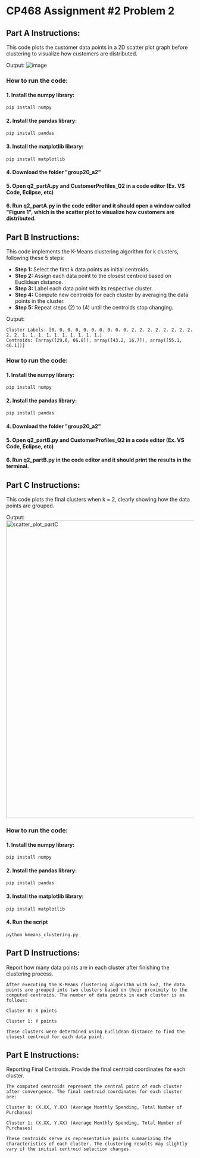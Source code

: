 # CP468 Assignment #2 Problem 2

## Part A Instructions:

This code plots the customer data points in a 2D scatter plot graph before clustering to visualize how customers are distributed.

Output:
![image](https://github.com/user-attachments/assets/19469f6d-38f1-4345-aeb9-1eb88cd208c6)

### How to run the code:
#### 1. Install the numpy library:
```plaintext
pip install numpy
```
#### 2. Install the pandas library:
```plaintext
pip install pandas
```
#### 3. Install the matplotlib library:
```plaintext
pip install matplotlib
```

#### 4. Download the folder **"group20_a2"**

#### 5. Open **q2_partA.py** and **CustomerProfiles_Q2** in a code editor (Ex. VS Code, Eclipse, etc)

#### 6. Run **q2_partA.py** in the code editor and it should open a window called "Figure 1", which is the scatter plot to visualize how customers are distributed.


## Part B Instructions:
This code implements the K-Means clustering algorithm for k clusters, following these 5 steps:
- **Step 1:** Select the first k data points as initial centroids.
- **Step 2:** Assign each data point to the closest centroid based on Euclidean
distance.
- **Step 3:** Label each data point with its respective cluster.
- **Step 4:** Compute new centroids for each cluster by averaging the data
points in the cluster.
- **Step 5:** Repeat steps (2) to (4) until the centroids stop changing.

Output:

```plaintext
Cluster Labels: [0. 0. 0. 0. 0. 0. 0. 0. 0. 0. 2. 2. 2. 2. 2. 2. 2. 2. 2. 2. 1. 1. 1. 1. 1. 1. 1. 1. 1. 1.]
Centroids: [array([29.6, 66.8]), array([43.2, 16.7]), array([55.1, 46.1])]
```

### How to run the code:
#### 1. Install the numpy library:
```plaintext
pip install numpy
```
#### 2. Install the pandas library:
```plaintext
pip install pandas
```

#### 4. Download the folder **"group20_a2"**

#### 5. Open **q2_partB.py** and **CustomerProfiles_Q2** in a code editor (Ex. VS Code, Eclipse, etc)

#### 6. Run **q2_partB.py** in the code editor and it should print the results in the terminal.


## Part C Instructions:

This code plots the final clusters when k = 2, clearly showing how the data points are
grouped.

Output:
<img width="799" alt="scatter_plot_partC" src="https://github.com/user-attachments/assets/1002bf10-6933-4832-ba8a-8f495ffff26a" />

### How to run the code:

#### 1. Install the numpy library:
```plaintext
pip install numpy
```
#### 2. Install the pandas library:
```plaintext
pip install pandas
```
#### 3. Install the matplotlib library:
```plaintext
pip install matplotlib
```

#### 4. Run the script
```plaintext
python kmeans_clustering.py
```


## Part D Instructions:

Report how many data points are in each cluster after finishing the clustering
process.

```plaintext
After executing the K-Means clustering algorithm with k=2, the data points are grouped into two clusters based on their proximity to the computed centroids. The number of data points in each cluster is as follows:

Cluster 0: X points

Cluster 1: Y points

These clusters were determined using Euclidean distance to find the closest centroid for each data point.
```

## Part E Instructions:

Reporting Final Centroids. Provide the final centroid coordinates for each cluster.

```plaintext
The computed centroids represent the central point of each cluster after convergence. The final centroid coordinates for each cluster are:

Cluster 0: (X.XX, Y.XX) (Average Monthly Spending, Total Number of Purchases)

Cluster 1: (X.XX, Y.XX) (Average Monthly Spending, Total Number of Purchases)

These centroids serve as representative points summarizing the characteristics of each cluster. The clustering results may slightly vary if the initial centroid selection changes.
```
